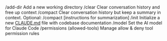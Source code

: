 /add-dir            Add a new working directory
/clear              Clear conversation history and free up context
/compact            Clear conversation history but keep a summary in context.
Optional: /compact [instructions for summarization]
/init                   Initialize a new [CLAUDE.md](http://CLAUDE.md) file with codebase documentation
/model                           Set the AI model for Claude Code
/permissions (allowed-tools)     Manage allow & deny tool permission rules

